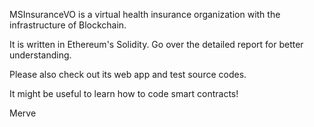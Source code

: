 MSInsuranceVO is a virtual health insurance organization with the infrastructure of Blockchain.

It is written in Ethereum's Solidity. Go over the detailed report for better understanding.

Please also check out its web app and test source codes.

It might be useful to learn how to code smart contracts!

Merve
